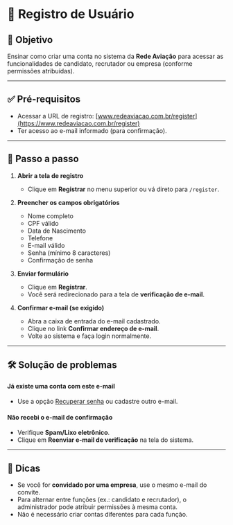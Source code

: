 # 🧾 Registro de Usuário

## 🎯 Objetivo

Ensinar como criar uma conta no sistema da **Rede Aviação** para acessar as funcionalidades de candidato, recrutador ou empresa (conforme permissões atribuídas).

---

## ✅ Pré-requisitos

- Acessar a URL de registro: [www.redeaviacao.com.br/register](https://www.redeaviacao.com.br/register)
- Ter acesso ao e-mail informado (para confirmação).

---

## 📝 Passo a passo

1. **Abrir a tela de registro**

   - Clique em **Registrar** no menu superior ou vá direto para `/register`.

2. **Preencher os campos obrigatórios**

   - Nome completo
   - CPF válido
   - Data de Nascimento
   - Telefone
   - E-mail válido
   - Senha (mínimo 8 caracteres)
   - Confirmação de senha

3. **Enviar formulário**

   - Clique em **Registrar**.
   - Você será redirecionado para a tela de **verificação de e-mail**.

4. **Confirmar e-mail (se exigido)**
   - Abra a caixa de entrada do e-mail cadastrado.
   - Clique no link **Confirmar endereço de e-mail**.
   - Volte ao sistema e faça login normalmente.

---

## 🛠️ Solução de problemas

#### Já existe uma conta com este e-mail

- Use a opção [Recuperar senha](https://www.redeaviacao.com.br/forgot-password) ou cadastre outro e-mail.

#### Não recebi o e-mail de confirmação 
- Verifique **Spam/Lixo eletrônico**.  
- Clique em **Reenviar e-mail de verificação** na tela do sistema.

---

## 👀 Dicas

- Se você for **convidado por uma empresa**, use o mesmo e-mail do convite.
- Para alternar entre funções (ex.: candidato e recrutador), o administrador pode atribuir permissões à mesma conta.
- Não é necessário criar contas diferentes para cada função.
